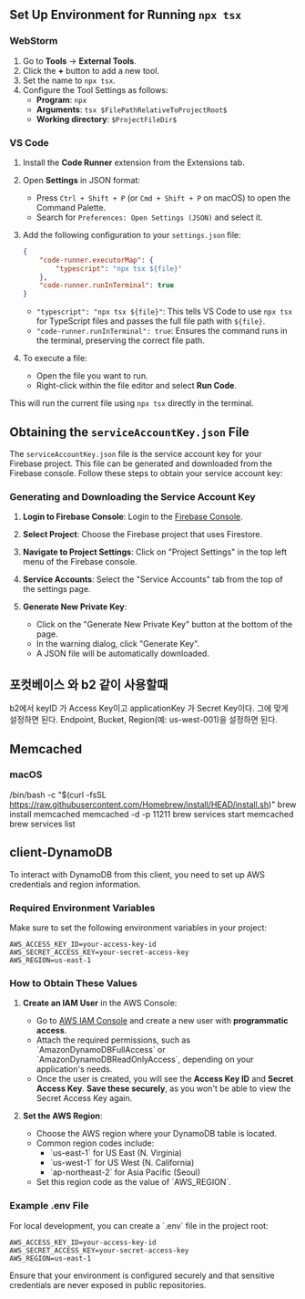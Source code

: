 ## Set Up Environment for Running `npx tsx`

### WebStorm

1. Go to **Tools** -> **External Tools**.
2. Click the **+** button to add a new tool.
3. Set the name to `npx tsx`.
4. Configure the Tool Settings as follows:
   - **Program**: `npx`
   - **Arguments**: `tsx $FilePathRelativeToProjectRoot$`
   - **Working directory**: `$ProjectFileDir$`

### VS Code

1. Install the **Code Runner** extension from the Extensions tab.
2. Open **Settings** in JSON format:
   - Press `Ctrl + Shift + P` (or `Cmd + Shift + P` on macOS) to open the Command Palette.
   - Search for `Preferences: Open Settings (JSON)` and select it.
3. Add the following configuration to your `settings.json` file:

   ```json
   {
       "code-runner.executorMap": {
           "typescript": "npx tsx ${file}"
       },
       "code-runner.runInTerminal": true
   }
   ```

   - `"typescript": "npx tsx ${file}"`: This tells VS Code to use `npx tsx` for TypeScript files and passes the full file path with `${file}`.
   - `"code-runner.runInTerminal": true`: Ensures the command runs in the terminal, preserving the correct file path.

4. To execute a file:
   - Open the file you want to run.
   - Right-click within the file editor and select **Run Code**.

This will run the current file using `npx tsx` directly in the terminal.


## Obtaining the `serviceAccountKey.json` File

The `serviceAccountKey.json` file is the service account key for your Firebase project. This file can be generated and downloaded from the Firebase console. Follow these steps to obtain your service account key:

### Generating and Downloading the Service Account Key

1. **Login to Firebase Console**: Login to the [Firebase Console](https://console.firebase.google.com/).

2. **Select Project**: Choose the Firebase project that uses Firestore.

3. **Navigate to Project Settings**: Click on "Project Settings" in the top left menu of the Firebase console.

4. **Service Accounts**: Select the "Service Accounts" tab from the top of the settings page.

5. **Generate New Private Key**:
   - Click on the "Generate New Private Key" button at the bottom of the page.
   - In the warning dialog, click "Generate Key".
   - A JSON file will be automatically downloaded.


## 포컷베이스 와 b2 같이 사용할때 
b2에서 keyID 가 Access Key이고 applicationKey 가 Secret Key이다. 그에 맞게 설정하면 된다.
Endpoint, Bucket, Region(예: us-west-001)을 설정하면 된다.


## Memcached
### macOS
/bin/bash -c "$(curl -fsSL https://raw.githubusercontent.com/Homebrew/install/HEAD/install.sh)"
brew install memcached
memcached -d -p 11211
brew services start memcached
brew services list


## client-DynamoDB

To interact with DynamoDB from this client, you need to set up AWS credentials and region information.

### Required Environment Variables

Make sure to set the following environment variables in your project:

```plaintext
AWS_ACCESS_KEY_ID=your-access-key-id
AWS_SECRET_ACCESS_KEY=your-secret-access-key
AWS_REGION=us-east-1
```

### How to Obtain These Values

1. **Create an IAM User** in the AWS Console:
   - Go to [AWS IAM Console](https://console.aws.amazon.com/iam/) and create a new user with **programmatic access**.
   - Attach the required permissions, such as \`AmazonDynamoDBFullAccess\` or \`AmazonDynamoDBReadOnlyAccess\`, depending on your application's needs.
   - Once the user is created, you will see the **Access Key ID** and **Secret Access Key**. **Save these securely**, as you won't be able to view the Secret Access Key again.

2. **Set the AWS Region**:
   - Choose the AWS region where your DynamoDB table is located. 
   - Common region codes include:
     - \`us-east-1\` for US East (N. Virginia)
     - \`us-west-1\` for US West (N. California)
     - \`ap-northeast-2\` for Asia Pacific (Seoul)
   - Set this region code as the value of \`AWS_REGION\`.

### Example .env File

For local development, you can create a \`.env\` file in the project root:

```dotenv
AWS_ACCESS_KEY_ID=your-access-key-id
AWS_SECRET_ACCESS_KEY=your-secret-access-key
AWS_REGION=us-east-1
```

Ensure that your environment is configured securely and that sensitive credentials are never exposed in public repositories.
